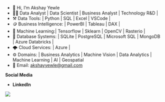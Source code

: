 - 👋 Hi, I’m Akshay Yewle 
- 🧑‍💻 Data Analyst | Data Scientist | Business Analyst | Technology R&D |
- ⚒️ Data Tools: | Python | SQL | Excel | VSCode |
- 🪙 Business Intelligence: | PowerBI | Tableau | DAX |
- 🤖 Machine Learning:| Tensorflow | Sklearn | OpenCV | Rasterio |
- 📀 Database Systems: | SQLite | PostgreSQL | Microsoft SQL | MongoDB | Azure Databricks |
- 🌩️ Cloud Services: | Azure |
- ⚙️ Domains: | Business Analytics | Machine Vision | Data Analytics | Machine Learning | AI | Geospatial 
- 📨 Email: akshayyewle@gmail.com

**Social Media**
- **LinkedIn**

![](https://komarev.com/ghpvc/?username=akshayyewle&color=dc143c&style=flat-square&label=PROFILE+VIEWS)


<!---
akshayyewle/akshayyewle is a ✨ special ✨ repository because its `README.md` (this file) appears on your GitHub profile.
You can click the Preview link to take a look at your changes.
--->

